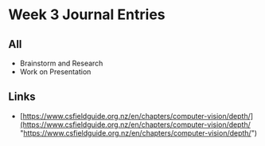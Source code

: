
# Week 3 Journal Entries

## All

- Brainstorm and Research
- Work on Presentation

## Links

- [https://www.csfieldguide.org.nz/en/chapters/computer-vision/depth/](https://www.csfieldguide.org.nz/en/chapters/computer-vision/depth/ "https://www.csfieldguide.org.nz/en/chapters/computer-vision/depth/")
